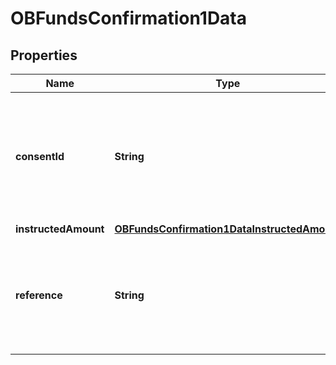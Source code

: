 
# OBFundsConfirmation1Data

## Properties
Name | Type | Description | Notes
------------ | ------------- | ------------- | -------------
**consentId** | **String** | Unique identification as assigned by the ASPSP to uniquely identify the funds confirmation consent resource. | 
**instructedAmount** | [**OBFundsConfirmation1DataInstructedAmount**](OBFundsConfirmation1DataInstructedAmount.md) |  | 
**reference** | **String** | Unique reference, as assigned by the CBPII, to unambiguously refer to the request related to the payment transaction. | 



